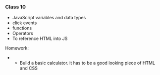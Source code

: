 ### Class 10
* JavaScript variables and data types
* click events
* functions 
* Operators
* To reference HTML into JS


Homework:
* - Build a basic calculator. it has to be a good looking piece of HTML and CSS
    





